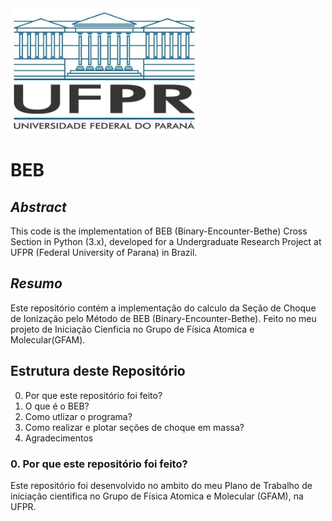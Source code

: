 <img src="UFPR.jpg" height=200 width=300>

# BEB
## *Abstract*
  This code is the implementation of BEB (Binary-Encounter-Bethe) Cross Section in Python (3.x), developed for a Undergraduate Research Project at UFPR (Federal University of Parana) in Brazil. 

## *Resumo*
  Este repositório contém a implementação do calculo da Seção de Choque de Ionização pelo Método de BEB (Binary-Encounter-Bethe). Feito no meu projeto de Iniciação Cienficia no Grupo de Física Atomica e Molecular(GFAM).
  
## Estrutura deste Repositório

0. Por que este repositório foi feito?
1. O que é o BEB?
2. Como utlizar o programa?
3. Como realizar e plotar seções de choque em massa?
4. Agradecimentos




### 0. Por que este repositório foi feito?

  Este repositório foi desenvolvido no ambito do meu Plano de Trabalho de iniciação cientifica no Grupo de Física Atomica e Molecular (GFAM), na UFPR.
